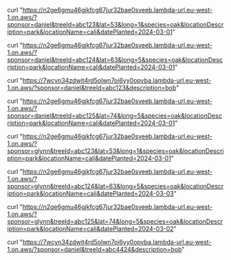 

curl "https://n2ge6gmu46gjkfcg67jur32bae0sveeb.lambda-url.eu-west-1.on.aws/?sponsor=daniel&treeId=abc123&lat=53&long=1&species=oak&locationDescription=park&locationName=cali&datePlanted=2024-03-01"

curl "https://n2ge6gmu46gjkfcg67jur32bae0sveeb.lambda-url.eu-west-1.on.aws/?sponsor=daniel&treeId=abc124&lat=63&long=5&species=oak&locationDescription=park&locationName=cali&datePlanted=2024-03-01"

curl "https://7wcyn34zdwit4rd5olwn7oi6yy0opvba.lambda-url.eu-west-1.on.aws/?sponsor=daniel&treeId=abc123&description=bob"


curl "https://n2ge6gmu46gjkfcg67jur32bae0sveeb.lambda-url.eu-west-1.on.aws/?sponsor=daniel&treeId=abc125&lat=74&long=5&species=oak&locationDescription=park&locationName=cali&datePlanted=2024-03-01"

curl "https://n2ge6gmu46gjkfcg67jur32bae0sveeb.lambda-url.eu-west-1.on.aws/?sponsor=glynn&treeId=abc123&lat=53&long=1&species=oak&locationDescription=park&locationName=cali&datePlanted=2024-03-01"

curl "https://n2ge6gmu46gjkfcg67jur32bae0sveeb.lambda-url.eu-west-1.on.aws/?sponsor=glynn&treeId=abc124&lat=63&long=5&species=oak&locationDescription=park&locationName=cali&datePlanted=2024-03-03"

curl "https://n2ge6gmu46gjkfcg67jur32bae0sveeb.lambda-url.eu-west-1.on.aws/?sponsor=glynn&treeId=abc125&lat=74&long=5&species=oak&locationDescription=park&locationName=cali&datePlanted=2024-03-02"


curl "https://7wcyn34zdwit4rd5olwn7oi6yy0opvba.lambda-url.eu-west-1.on.aws/?sponsor=daniel&treeId=abc4424&description=bob"